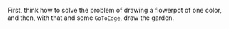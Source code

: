 First, think how to solve the problem of drawing a flowerpot of one color, and then, with that and some `GoToEdge`, draw the garden.